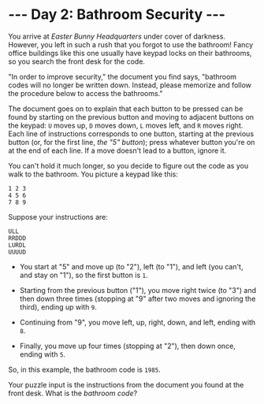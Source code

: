 # --- Day 2: Bathroom Security ---

You arrive at *Easter Bunny Headquarters* under cover of darkness. However, you left in such a rush that you forgot to use the bathroom! Fancy office buildings like this one usually have keypad locks on their bathrooms, so you search the front desk for the code.

"In order to improve security," the document you find says, "bathroom codes will no longer be written down.  Instead, please memorize and follow the procedure below to access the bathrooms."

The document goes on to explain that each button to be pressed can be found by starting on the previous button and moving to adjacent buttons on the keypad: `U` moves up, `D` moves down, `L` moves left, and `R` moves right. Each line of instructions corresponds to one button, starting at the previous button (or, for the first line, *the "5" button*); press whatever button you're on at the end of each line. If a move doesn't lead to a button, ignore it.

You can't hold it much longer, so you decide to figure out the code as you walk to the bathroom. You picture a keypad like this:

```
1 2 3
4 5 6
7 8 9

```

Suppose your instructions are:

```
ULL
RRDDD
LURDL
UUUUD

```


 - You start at "5" and move up (to "2"), left (to "1"), and left (you can't, and stay on "1"), so the first button is `1`.

 - Starting from the previous button ("1"), you move right twice (to "3") and then down three times (stopping at "9" after two moves and ignoring the third), ending up with `9`.

 - Continuing from "9", you move left, up, right, down, and left, ending with `8`.

 - Finally, you move up four times (stopping at "2"), then down once, ending with `5`.


So, in this example, the bathroom code is `1985`.

Your puzzle input is the instructions from the document you found at the front desk. What is the *bathroom code*?


